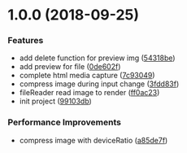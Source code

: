 <a name="1.0.0"></a>
# 1.0.0 (2018-09-25)


### Features

* add delete function for preview img ([54318be](https://github.com/eJayYoung/vux-uploader/commit/54318be))
* add preview for file ([0de602f](https://github.com/eJayYoung/vux-uploader/commit/0de602f))
* complete html media capture ([7c93049](https://github.com/eJayYoung/vux-uploader/commit/7c93049))
* compress image during input change ([3fdd83f](https://github.com/eJayYoung/vux-uploader/commit/3fdd83f))
* fileReader read image to render ([ff0ac23](https://github.com/eJayYoung/vux-uploader/commit/ff0ac23))
* init project ([99103db](https://github.com/eJayYoung/vux-uploader/commit/99103db))


### Performance Improvements

* compress image with deviceRatio ([a85de7f](https://github.com/eJayYoung/vux-uploader/commit/a85de7f))



